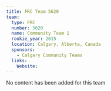 ```yaml
---
title: FRC Team 5620
team:
  type: FRC
  number: 5620
  name: Community Team 1
  rookie_year: 2015
  location: Calgary, Alberta, Canada
  sponsors:
    - Calgary Community Teams
  links:
    Website: 
---
```

No content has been added for this team